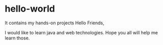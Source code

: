 # hello-world
It contains my hands-on projects
Hello Friends,

I would like to learn java and web technologies. Hope you all will help me learn those.
